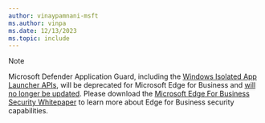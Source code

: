 ```yaml
---
author: vinaypamnani-msft
ms.author: vinpa
ms.date: 12/13/2023
ms.topic: include
---
```


> [!NOTE]
> Microsoft Defender Application Guard, including the [Windows Isolated App Launcher APIs](/windows/win32/api/isolatedapplauncher/), will be deprecated for Microsoft Edge for Business and [will no longer be updated](../../whats-new/feature-lifecycle.md). Please download the [Microsoft Edge For Business Security Whitepaper](https://edgestatic.azureedge.net/shared/cms/pdfs/Microsoft_Edge_Security_Whitepaper_v2.pdf) to learn more about Edge for Business security capabilities.